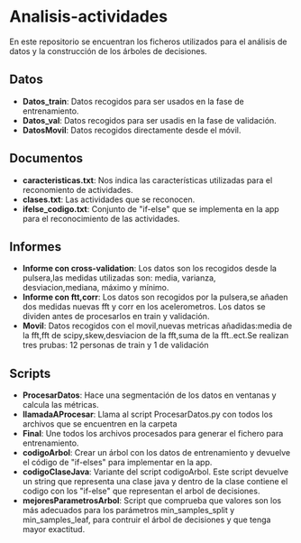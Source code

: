 # Analisis-actividades
En este repositorio se encuentran los ficheros utilizados para el análisis de datos y la construcción de los árboles de decisiones.

## Datos
* **Datos_train**: Datos recogidos para ser usados en la fase de entrenamiento.
* **Datos_val**: Datos recogidos para ser usadis en la fase de validación.
* **DatosMovil**: Datos recogidos directamente desde el móvil.

## Documentos
* **caracteristicas.txt**: Nos indica las características utilizadas para el reconomiento de actividades.
* **clases.txt**: Las actividades que se reconocen.
* **ifelse_codigo.txt**: Conjunto de "if-else" que se implementa en la app para el reconocimiento de las actividades.

## Informes
* **Informe con cross-validation**: Los datos son los recogidos desde la pulsera,las medidas utilizadas son: media, varianza, desviacion,mediana, máximo y mínimo.
* **Informe con ftt,corr**: Los datos son recogidos por la pulsera,se añaden dos medidas nuevas fft y corr en los acelerometros. Los datos se dividen antes de procesarlos en train y validación.
* **Movil**: Datos recogidos con el movil,nuevas metricas añadidas:media de la fft,fft de scipy,skew,desviacion de la fft,suma de la fft..ect.Se realizan tres prubas: 12 personas de train y 1 de validación
 
 ## Scripts
 * **ProcesarDatos**: Hace una segmentación de los datos en ventanas y calcula las métricas.
 * **llamadaAProcesar**: Llama al script ProcesarDatos.py con todos los archivos que se encuentren en la carpeta
 * **Final**: Une todos los archivos procesados para generar el fichero para entrenamiento.
 * **codigoArbol**: Crear un árbol con los datos de entrenamiento y devuelve el código de "if-elses" para implementar en la app.
 * **codigoClaseJava**: Variante del script codigoArbol. Este script devuelve un string que representa una clase java y dentro de la clase contiene el codigo con los "if-else" que representan el arbol de decisiones.
 * **mejoresParametrosArbol**: Script que comprueba que valores son los más adecuados para los parámetros min_samples_split y min_samples_leaf, para contruir el árbol de decisiones y que tenga mayor exactitud.
